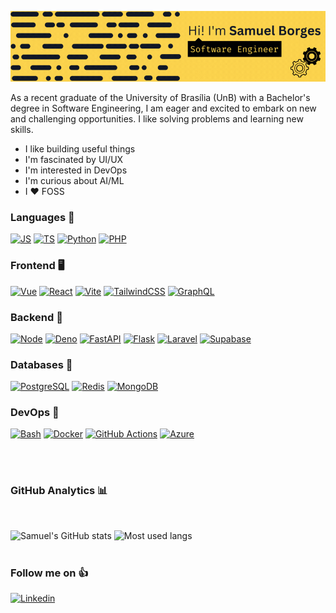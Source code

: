 ![Hi! I'm Samuel Borges](./profile_header.gif)

As a recent graduate of the University of Brasília (UnB) with a Bachelor's degree in Software Engineering, I am eager and excited to embark on new and challenging opportunities. I like solving problems and learning new skills.

- I like building useful things
- I'm fascinated by UI/UX
- I'm interested in DevOps
- I'm curious about AI/ML
- I ❤️ FOSS


### Languages 📓

[![JS](https://skillicons.dev/icons?i=js)](https://www.javascript.com/)
[![TS](https://skillicons.dev/icons?i=ts)](https://www.typescriptlang.org/)
[![Python](https://skillicons.dev/icons?i=python)](https://www.python.org/)
[![PHP](https://skillicons.dev/icons?i=php)](https://www.php.net/)

### Frontend 🖥️

[![Vue](https://skillicons.dev/icons?i=vue)](https://vuejs.org/)
[![React](https://skillicons.dev/icons?i=react)](https://reactjs.org/)
[![Vite](https://skillicons.dev/icons?i=vite)](https://vitejs.dev/)
[![TailwindCSS](https://skillicons.dev/icons?i=tailwind)](https://tailwindcss.com/)
[![GraphQL](https://skillicons.dev/icons?i=graphql)](https://graphql.org/)

### Backend 💽

[![Node](https://skillicons.dev/icons?i=nodejs)](https://nodejs.org/)
[![Deno](https://skillicons.dev/icons?i=deno)](https://deno.land/)
[![FastAPI](https://skillicons.dev/icons?i=fastapi)](https://fastapi.tiangolo.com/)
[![Flask](https://skillicons.dev/icons?i=flask)](https://flask.palletsprojects.com/)
[![Laravel](https://skillicons.dev/icons?i=laravel)](https://laravel.com/)
[![Supabase](https://skillicons.dev/icons?i=supabase)](https://supabase.com/)

### Databases 💾

[![PostgreSQL](https://skillicons.dev/icons?i=postgres)](https://www.postgresql.org/)
[![Redis](https://skillicons.dev/icons?i=redis)](https://redis.io/)
[![MongoDB](https://skillicons.dev/icons?i=mongo)](https://www.mongodb.com/)

### DevOps 🔧

[![Bash](https://skillicons.dev/icons?i=bash)](https://www.gnu.org/software/bash/)
[![Docker](https://skillicons.dev/icons?i=docker)](https://www.docker.com/)
[![GitHub Actions](https://skillicons.dev/icons?i=githubactions)](https://github.com/features/actions)
[![Azure](https://skillicons.dev/icons?i=azure)](https://azure.microsoft.com/)

<br>
<br>

### GitHub Analytics 📊
<br>

![Samuel's GitHub stats](https://github-readme-stats.vercel.app/api?username=sammyzord&show_icons=true&bg_color=111827&text_color=fde047&title_color=fde047&icon_color=fde047&border_color=fde047)
![Most used langs](https://github-readme-stats.vercel.app/api/top-langs?username=sammyzord&layout=compact&n&langs_count=8&bg_color=111827&text_color=fde047&title_color=fde047&icon_color=fde047&border_color=fde047)
<br>
<br>
### Follow me on 👍

[![Linkedin](https://skillicons.dev/icons?i=linkedin)](https://www.linkedin.com/in/sammyzord/)







